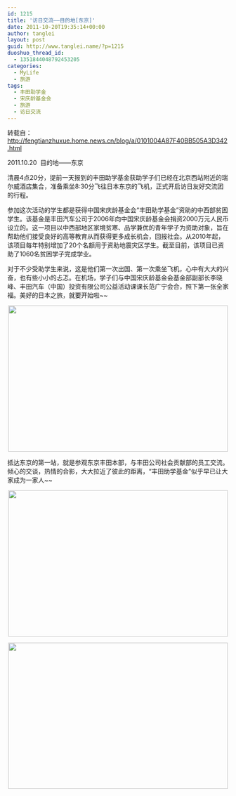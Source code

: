 ```yaml
---
id: 1215
title: '访日交流——目的地[东京]'
date: 2011-10-20T19:35:14+00:00
author: tanglei
layout: post
guid: http://www.tanglei.name/?p=1215
duoshuo_thread_id:
  - 1351844048792453205
categories:
  - MyLife
  - 旅游
tags:
  - 丰田助学金
  - 宋庆龄基金会
  - 旅游
  - 访日交流
---
```

转载自：http://fengtianzhuxue.home.news.cn/blog/a/0101004A87F40BB505A3D342.html

2011.10.20  目的地——东京

清晨4点20分，提前一天报到的丰田助学基金获助学子们已经在北京西站附近的瑞尔威酒店集合，准备乘坐8:30分飞往日本东京的飞机，正式开启访日友好交流团的行程。

参加这次活动的学生都是获得中国宋庆龄基金会“丰田助学基金”资助的中西部贫困学生。该基金是丰田汽车公司于2006年向中国宋庆龄基金会捐资2000万元人民币设立的。这一项目以中西部地区家境贫寒、品学兼优的青年学子为资助对象，旨在帮助他们接受良好的高等教育从而获得更多成长机会，回报社会。从2010年起，该项目每年特别增加了20个名额用于资助地震灾区学生。截至目前，该项目已资助了1060名贫困学子完成学业。

对于不少受助学生来说，这是他们第一次出国、第一次乘坐飞机，心中有大大的兴奋，也有些小小的忐忑。在机场，学子们与中国宋庆龄基金会基金部副部长李晓峰、丰田汽车（中国）投资有限公司公益活动课课长范广宁会合，照下第一张全家福。美好的日本之旅，就要开始啦~~

<p style="text-indent: 0px;" align="center">
  <a href="http://misc.home.news.cn/public/images/original/00/40/AA/15/15.jpg" target="_blank"><img style="width: 500px; height: 333px;" src="http://misc.home.news.cn/public/images/original/00/40/AA/15/15.jpg" alt="" width="500" height="333" border="0" /></a>
</p>

抵达东京的第一站，就是参观东京丰田本部，与丰田公司社会贡献部的员工交流。倾心的交谈，热情的合影，大大拉近了彼此的距离，“丰田助学基金”似乎早已让大家成为一家人~~

<p style="text-indent: 0px;" align="center">
  <a href="http://misc.home.news.cn/public/images/original/00/40/AA/16/16.jpg" target="_blank"><img style="width: 500px; height: 333px;" src="http://misc.home.news.cn/public/images/original/00/40/AA/16/16.jpg" alt="" width="500" height="333" border="0" /></a>
</p>

<p style="text-indent: 0px;" align="center">
  <a href="http://misc.home.news.cn/public/images/original/00/40/AA/17/17.jpg" target="_blank"><img style="width: 500px; height: 333px;" src="http://misc.home.news.cn/public/images/original/00/40/AA/17/17.jpg" alt="" width="500" height="333" border="0" /></a>
</p>
